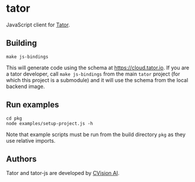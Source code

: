 # tator

JavaScript client for [Tator](https://github.com/cvisionai/tator).

## Building

```shell
make js-bindings
```

This will generate code using the schema at https://cloud.tator.io. If you are a tator developer, call `make js-bindings` from the main `tator` project (for which this project is a submodule) and it will use the schema from the local backend image.

## Run examples

```shell
cd pkg
node examples/setup-project.js -h
```

Note that example scripts must be run from the build directory `pkg` as they use relative imports.

## Authors

Tator and tator-js are developed by [CVision AI](https://www.cvisionai.com).
